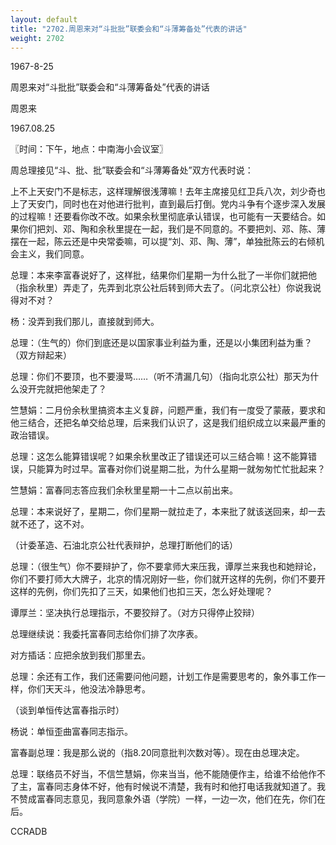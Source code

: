 ```yaml
---
layout: default
title: "2702.周恩来对“斗批批”联委会和“斗薄筹备处”代表的讲话"
weight: 2702
---
```


1967-8-25

周恩来对“斗批批”联委会和“斗薄筹备处”代表的讲话

周恩来

1967.08.25

〖时间：下午，地点：中南海小会议室〗

周总理接见“斗、批、批”联委会和“斗薄筹备处”双方代表时说：

上不上天安门不是标志，这样理解很浅薄嘛！去年主席接见红卫兵八次，刘少奇也上了天安门，同时也在对他进行批判，直到最后打倒。党内斗争有个逐步深入发展的过程嘛！还要看你改不改。如果余秋里彻底承认错误，也可能有一天要结合。如果你们把刘、邓、陶和余秋里提在一起，我们是不同意的。不要把刘、邓、陈、薄摆在一起，陈云还是中央常委嘛，可以提“刘、邓、陶、薄”，单独批陈云的右倾机会主义，我们同意。

总理：本来李富春说好了，这样批，结果你们星期一为什么批了一半你们就把他（指余秋里）弄走了，先弄到北京公社后转到师大去了。（问北京公社）你说我说得对不对？

杨：没弄到我们那儿，直接就到师大。

总理：（生气的）你们到底还是以国家事业利益为重，还是以小集团利益为重？（双方辩起来）

总理：你们不要顶，也不要漫骂……（听不清漏几句）（指向北京公社）那天为什么没开完就把他架走了？

竺慧娟：二月份余秋里搞资本主义复辟，问题严重，我们有一度受了蒙蔽，要求和他三结合，还把名单交给总理，后来我们认识了，这是我们组织成立以来最严重的政治错误。

总理：这怎么能算错误呢？如果余秋里改正了错误还可以三结合嘛！这不能算错误，只能算为时过早。富春对你们说星期二批，为什么星期一就匆匆忙忙批起来？

竺慧娟：富春同志答应我们余秋里星期一十二点以前出来。

总理：本来说好了，星期二，你们星期一就拉走了，本来批了就该送回来，却一去就不还了，这不对。

（计委革造、石油北京公社代表辩护，总理打断他们的话）

总理：（很生气）你不要辩护了，你不要拿师大来压我，谭厚兰来我也和她辩论，你们不要打师大大牌子，北京的情况刚好一些，你们就开这样的先例，你们不要开这样的先例，你们先扣了三天，如果他们也扣三天，怎么好处理呢？

谭厚兰：坚决执行总理指示，不要狡辩了。（对方只得停止狡辩）

总理继续说：我委托富春同志给你们排了次序表。

对方插话：应把余放到我们那里去。

总理：余还有工作，我们还需要问他问题，计划工作是需要思考的，象外事工作一样，你们天天斗，他没法冷静思考。

（谈到单恒传达富春指示时）

杨说：单恒歪曲富春同志指示。

富春副总理：我是那么说的（指8.20同意批判次数对等）。现在由总理决定。

总理：联络员不好当，不信竺慧娟，你来当当，他不能随便作主，给谁不给他作不了主，富春同志身体不好，他有时候说不清楚，我有时和他打电话我就知道了。我不赞成富春同志意见，我同意象外语（学院）一样，一边一次，他们在先，你们在后。

CCRADB

